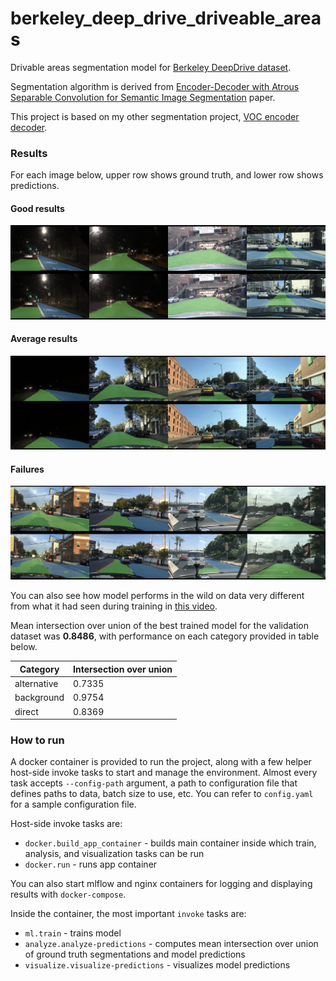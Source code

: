 # berkeley_deep_drive_driveable_areas

Drivable areas segmentation model for [Berkeley DeepDrive dataset][berkeley_deep_drive].

Segmentation algorithm is derived from [Encoder-Decoder with Atrous Separable Convolution for Semantic Image Segmentation][encoder_decoder_paper] paper.

This project is based on my other segmentation project, [VOC encoder decoder][voc_encoder_decoder].

### Results

For each image below, upper row shows ground truth, and lower row shows predictions.

#### Good results
![alt text](./images/road_segmentation_good.jpg)

#### Average results
![alt text](./images/road_segmentation_average.jpg)

#### Failures
![alt text](./images/road_segmentation_bad.jpg)

You can also see how model performs in the wild on data very different from what it had seen during training in [this video][youtube_video].

Mean intersection over union of the best trained model for the validation dataset was **0.8486**, with performance on each category provided in table below.

Category | Intersection over union
--- | ---
alternative | 0.7335
background | 0.9754
direct | 0.8369

### How to run

A docker container is provided to run the project, along with a few helper host-side invoke tasks to start and manage the environment.
Almost every task accepts `--config-path` argument, a path to configuration file that defines paths to data, batch size to use, etc.
You can refer to `config.yaml` for a sample configuration file.

Host-side invoke tasks are:
- `docker.build_app_container` - builds main container inside which train, analysis, and visualization tasks can be run
- `docker.run` - runs app container

You can also start mlflow and nginx containers for logging and displaying results with `docker-compose`.

Inside the container, the most important `invoke` tasks are:
- `ml.train` - trains model
- `analyze.analyze-predictions` - computes mean intersection over union of ground truth segmentations and model predictions
- `visualize.visualize-predictions` - visualizes model predictions

[encoder_decoder_paper]: https://arxiv.org/abs/1802.02611
[berkeley_deep_drive]: https://bdd-data.berkeley.edu/
[youtube_video]: https://www.youtube.com/watch?v=GEF-py4_59I
[voc_encoder_decoder]: https://github.com/PuchatekwSzortach/voc_encoder_decoder_with_atrous_separable_convolutions/
